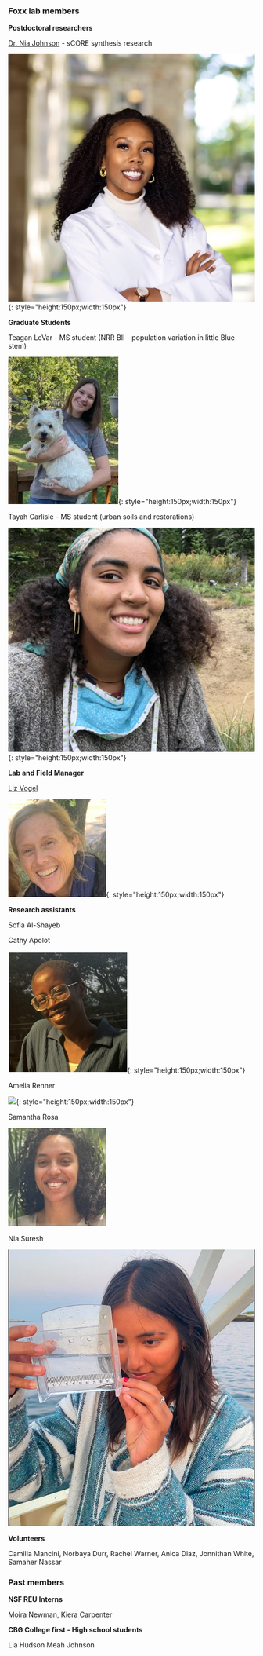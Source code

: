 
### Foxx lab members

**Postdoctoral researchers**

[Dr. Nia Johnson](https://niajohnson.info/) - sCORE synthesis research

![](images/Nia_J.png){: style="height:150px;width:150px"}


**Graduate Students**

Teagan LeVar - MS student (NRR BII - population variation in little Blue stem)

![](images/Teagan.jpg){: style="height:150px;width:150px"}


Tayah Carlisle - MS student (urban soils and restorations)

![](images/Tayah.jpg){: style="height:150px;width:150px"}


**Lab and Field Manager**

[Liz Vogel](https://www.northbranchnatives.com/)

![](images/liz.jpg){: style="height:150px;width:150px"}


**Research assistants**

Sofia Al-Shayeb

Cathy Apolot

![](images/Cathy.png){: style="height:150px;width:150px"}


Amelia Renner

![](images/amelia.jpeg){: style="height:150px;width:150px"}


Samantha Rosa

![](images/Samantha.jpg)

Nia Suresh

![](images/Nia_S.jpg)

**Volunteers**

Camilla Mancini, Norbaya Durr, Rachel Warner, Anica Diaz, Jonnithan White, Samaher Nassar 

### Past members
**NSF REU Interns**

Moira Newman, Kiera Carpenter

**CBG College first - High school students**

Lia Hudson 
Meah Johnson 
